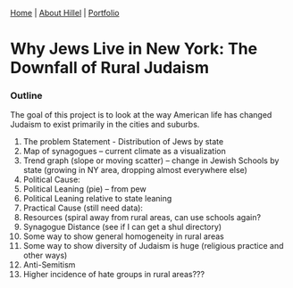 [Home](https://hhochszt.github.io/94870-Portfolio) | [About Hillel](AboutHillel.md) | [Portfolio](Portfolio.md)

# Why Jews Live in New York: The Downfall of Rural Judaism

### Outline
The goal of this project is to look at the way American life has changed Judaism to exist primarily in the cities and suburbs.

1.	The problem Statement - Distribution of Jews by state
   1.	Map of synagogues – current climate as a visualization
   1.	Trend graph (slope or moving scatter) – change in Jewish Schools by state (growing in NY area, dropping almost everywhere else)
1.	Political Cause:
   1.	Political Leaning (pie) – from pew
   1.	Political Leaning relative to state leaning
1.	Practical Cause (still need data):
   1.	Resources (spiral away from rural areas, can use schools again?
   1.	Synagogue Distance (see if I can get a shul directory)
   1.	Some way to show general homogeneity in rural areas
1.	Some way to show diversity of Judaism is huge (religious practice and other ways)
1.	Anti-Semitism
   1.	Higher incidence of hate groups in rural areas???

